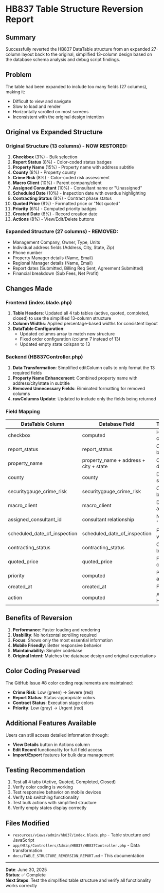 # HB837 Table Structure Reversion Report

## Summary
Successfully reverted the HB837 DataTable structure from an expanded 27-column layout back to the original, simplified 13-column design based on the database schema analysis and debug script findings.

## Problem
The table had been expanded to include too many fields (27 columns), making it:
- Difficult to view and navigate
- Slow to load and render
- Horizontally scrolled on most screens
- Inconsistent with the original design intention

## Original vs Expanded Structure

### Original Structure (13 columns) - NOW RESTORED:
1. **Checkbox** (3%) - Bulk selection
2. **Report Status** (8%) - Color-coded status badges
3. **Property Name** (15%) - Property name with address subtitle
4. **County** (8%) - Property county
5. **Crime Risk** (8%) - Color-coded risk assessment
6. **Macro Client** (10%) - Parent company/client
7. **Assigned Consultant** (10%) - Consultant name or "Unassigned"
8. **Scheduled Date** (10%) - Inspection date with overdue highlighting
9. **Contracting Status** (8%) - Contract phase status
10. **Quoted Price** (8%) - Formatted price or "Not quoted"
11. **Priority** (6%) - Computed priority badges
12. **Created Date** (8%) - Record creation date
13. **Actions** (8%) - View/Edit/Delete buttons

### Expanded Structure (27 columns) - REMOVED:
- Management Company, Owner, Type, Units
- Individual address fields (Address, City, State, Zip)
- Phone number
- Property Manager details (Name, Email)
- Regional Manager details (Name, Email)
- Report dates (Submitted, Billing Req Sent, Agreement Submitted)
- Financial breakdown (Sub Fees, Net Profit)

## Changes Made

### Frontend (index.blade.php)
1. **Table Headers**: Updated all 4 tab tables (active, quoted, completed, closed) to use the simplified 13-column structure
2. **Column Widths**: Applied percentage-based widths for consistent layout
3. **DataTable Configuration**: 
   - Updated columns array to match new structure
   - Fixed order configuration (column 7 instead of 13)
   - Updated empty state colspan to 13

### Backend (HB837Controller.php)
1. **Data Transformation**: Simplified editColumn calls to only format the 13 required fields
2. **Property Name Enhancement**: Combined property name with address/city/state in subtitle
3. **Removed Unnecessary Fields**: Eliminated formatting for removed columns
4. **rawColumns Update**: Updated to include only the fields being returned

### Field Mapping
| DataTable Column | Database Field | Transformation |
|------------------|----------------|----------------|
| checkbox | computed | HTML checkbox input |
| report_status | report_status | Color-coded badge |
| property_name | property_name + address + city + state | Combined display |
| county | county | Direct or "Not specified" |
| securitygauge_crime_risk | securitygauge_crime_risk | Color-coded badge |
| macro_client | macro_client | Direct or "Not assigned" |
| assigned_consultant_id | consultant relationship | Name or "Unassigned" |
| scheduled_date_of_inspection | scheduled_date_of_inspection | Formatted date with overdue |
| contracting_status | contracting_status | Color-coded badge |
| quoted_price | quoted_price | Formatted currency |
| priority | computed | Priority score algorithm |
| created_at | created_at | Formatted date |
| action | computed | Action buttons HTML |

## Benefits of Reversion
1. **Performance**: Faster loading and rendering
2. **Usability**: No horizontal scrolling required
3. **Focus**: Shows only the most essential information
4. **Mobile Friendly**: Better responsive behavior
5. **Maintainability**: Simpler codebase
6. **Original Intent**: Matches the database design and original expectations

## Color Coding Preserved
The GitHub Issue #8 color coding requirements are maintained:
- **Crime Risk**: Low (green) → Severe (red)
- **Report Status**: Status-appropriate colors
- **Contract Status**: Execution stage colors
- **Priority**: Low (gray) → Urgent (red)

## Additional Features Available
Users can still access detailed information through:
- **View Details** button in Actions column
- **Edit Record** functionality for full field access
- **Import/Export** features for bulk data management

## Testing Recommendation
1. Test all 4 tabs (Active, Quoted, Completed, Closed)
2. Verify color coding is working
3. Test responsive behavior on mobile devices
4. Verify tab switching functionality
5. Test bulk actions with simplified structure
6. Verify empty states display correctly

## Files Modified
- `resources/views/admin/hb837/index.blade.php` - Table structure and JavaScript
- `app/Http/Controllers/Admin/HB837/HB837Controller.php` - Data transformation
- `docs/TABLE_STRUCTURE_REVERSION_REPORT.md` - This documentation

---
**Date**: June 30, 2025  
**Status**: ✅ Complete  
**Next Steps**: Test the simplified table structure and verify all functionality works correctly
